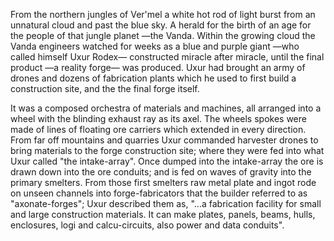 From the northern jungles of Ver'mel a white hot rod of light burst from an unnatural cloud and past the blue sky. A herald for the birth of an age for the people of that jungle planet —the Vanda. Within the growing cloud the Vanda engineers watched for weeks as a blue and purple giant —who called himself Uxur Rodex— constructed miracle after miracle, until the final product —a reality forge— was produced. Uxur had brought an army of drones and dozens of fabrication plants which he used to first build a construction site, and the the final forge itself.

It was a composed orchestra of materials and machines, all arranged into a wheel with the blinding exhaust ray as its axel. The wheels spokes were made of lines of floating ore carriers which extended in every direction. From far off mountains and quarries Uxur commanded harvester drones to bring materials to the forge construction site; where they were fed into what Uxur called "the intake-array". Once dumped into the intake-array the ore is drawn down into the ore conduits; and is fed on waves of gravity into the primary smelters. From those first smelters raw metal plate and ingot rode on unseen channels into forge-fabricators that the builder referred to as "axonate-forges"; Uxur described them as, "...a fabrication facility for small and large construction materials. It can make plates, panels, beams, hulls, enclosures, logi and calcu-circuits, also power and data conduits".
